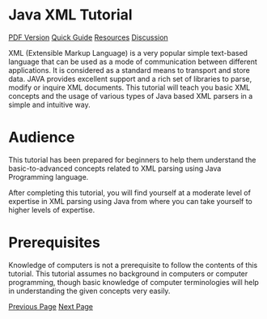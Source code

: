 # Java XML Tutorial
[PDF Version](../java_xml/java_xml_pdf_version.md)
[Quick Guide](../java_xml/java_xml_quick_guide.md)
[Resources](../java_xml/java_xml_useful_resources.md)
[Discussion](../java_xml/java_xml_discussion.md)

XML (Extensible Markup Language) is a very popular simple text-based language that can be used as a mode of communication between different applications. It is considered as a standard means to transport and store data. JAVA provides excellent support and a rich set of libraries to parse, modify or inquire XML documents. This tutorial will teach you basic XML concepts and the usage of various types of Java based XML parsers in a simple and intuitive way.

# Audience
This tutorial has been prepared for beginners to help them understand the basic-to-advanced concepts related to XML parsing using Java Programming language.

After completing this tutorial, you will find yourself at a moderate level of expertise in XML parsing using Java from where you can take yourself to higher levels of expertise.

# Prerequisites
Knowledge of computers is not a prerequisite to follow the contents of this tutorial. This tutorial assumes no background in computers or computer programming, though basic knowledge of computer terminologies will help in understanding the given concepts very easily.


[Previous Page](../java_xml/index.md) [Next Page](../java_xml/java_xml_overview.md) 

